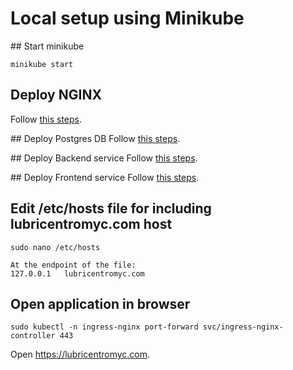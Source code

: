 # Local setup using Minikube

## Start minikube
```
minikube start
```

## Deploy NGINX
Follow [this steps](https://github.com/MatiasAdrian4/lubricentro-myc-k8s/blob/main/local_development/nginx/README.md).

## Deploy Postgres DB
Follow [this steps](https://github.com/MatiasAdrian4/lubricentro-myc-k8s/blob/main/local_development/db/README.md).

## Deploy Backend service
Follow [this steps](https://github.com/MatiasAdrian4/lubricentro-myc-k8s/blob/main/local_development/backend/README.md).

## Deploy Frontend service
Follow [this steps](https://github.com/MatiasAdrian4/lubricentro-myc-k8s/blob/main/local_development/frontend/README.md).

## Edit /etc/hosts file for including lubricentromyc.com host
```
sudo nano /etc/hosts

At the endpoint of the file:
127.0.0.1	lubricentromyc.com
```

## Open application in browser
```
sudo kubectl -n ingress-nginx port-forward svc/ingress-nginx-controller 443
```
Open https://lubricentromyc.com.